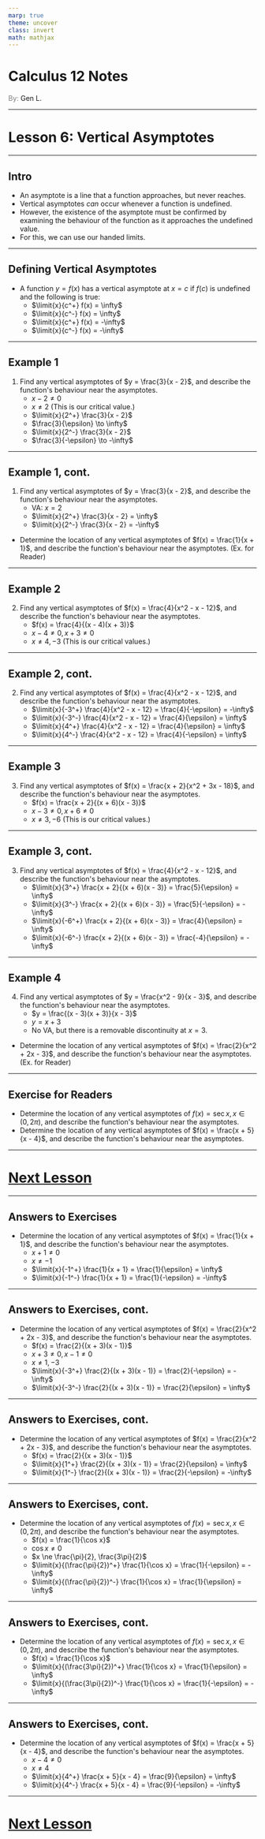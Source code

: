 ```yaml
---
marp: true
theme: uncover
class: invert
math: mathjax
---
```


$\newcommand\diff[1]{\mathcal{d}_{#1}}$
$\newcommand\limit[2]{\displaystyle\lim_{#1 \to #2}}$

# <!--fit--> Calculus 12 Notes
<span style="color:grey">By:</span> Gen L.

<!--_footer: In partnership with Hyperion University, 2025-->

$\newcommand\dd[3][]{\displaystyle\frac{d^{#1}#2}{d#3^{#1}}}$

---

# Lesson 6: Vertical Asymptotes

---

<!--paginate: true-->

## Intro 

* An asymptote is a line that a function approaches, but never reaches.
* Vertical asymptotes *can* occur whenever a function is undefined.
* However, the existence of the asymptote must be confirmed by examining the behaviour of the function as it approaches the undefined value.
* For this, we can use our handed limits.

---

## Defining Vertical Asymptotes

* A function $y = f(x)$ has a vertical asymptote at $x = c$ if $f(c)$ is undefined and the following is true:
    * $\limit{x}{c^+} f(x) = \infty$
    * $\limit{x}{c^-} f(x) = \infty$
    * $\limit{x}{c^+} f(x) = -\infty$
    * $\limit{x}{c^-} f(x) = -\infty$

---

## Example 1

1. Find any vertical asymptotes of $y = \frac{3}{x - 2}$, and describe the function's behaviour near the asymptotes.
    * $x - 2 \ne 0$
    * $x \ne 2$ (This is our critical value.)
    * $\limit{x}{2^+} \frac{3}{x - 2}$
    * $\frac{3}{\epsilon} \to \infty$
    * $\limit{x}{2^-} \frac{3}{x - 2}$
    * $\frac{3}{-\epsilon} \to -\infty$

---

## Example 1, cont.

1. Find any vertical asymptotes of $y = \frac{3}{x - 2}$, and describe the function's behaviour near the asymptotes.
    * VA: $x = 2$
    * $\limit{x}{2^+} \frac{3}{x - 2} = \infty$
    * $\limit{x}{2^-} \frac{3}{x - 2} = -\infty$

* Determine the location of any vertical asymptotes of $f(x) = \frac{1}{x + 1}$, and describe the function's behaviour near the asymptotes. (Ex. for Reader)

---

## Example 2

2. Find any vertical asymptotes of $f(x) = \frac{4}{x^2 - x - 12}$, and describe the function's behaviour near the asymptotes.
    * $f(x) = \frac{4}{(x - 4)(x + 3)}$
    * $x - 4 \ne 0, x + 3 \ne 0$
    * $x \ne 4, -3$ (This is our critical values.)

---

## Example 2, cont.

2. Find any vertical asymptotes of $f(x) = \frac{4}{x^2 - x - 12}$, and describe the function's behaviour near the asymptotes.
    * $\limit{x}{-3^+} \frac{4}{x^2 - x - 12} = \frac{4}{-\epsilon} = -\infty$
    * $\limit{x}{-3^-} \frac{4}{x^2 - x - 12} = \frac{4}{\epsilon} = \infty$
    * $\limit{x}{4^+} \frac{4}{x^2 - x - 12} = \frac{4}{\epsilon} = \infty$
    * $\limit{x}{4^-} \frac{4}{x^2 - x - 12} = \frac{4}{-\epsilon} = \infty$

---

## Example 3

3. Find any vertical asymptotes of $f(x) = \frac{x + 2}{x^2 + 3x - 18}$, and describe the function's behaviour near the asymptotes.
    * $f(x) = \frac{x + 2}{(x + 6)(x - 3)}$
    * $x - 3 \ne 0, x + 6 \ne 0$
    * $x \ne 3, -6$ (This is our critical values.)

---

## Example 3, cont.

3. Find any vertical asymptotes of $f(x) = \frac{4}{x^2 - x - 12}$, and describe the function's behaviour near the asymptotes.
    * $\limit{x}{3^+} \frac{x + 2}{(x + 6)(x - 3)} = \frac{5}{\epsilon} = \infty$
    * $\limit{x}{3^-} \frac{x + 2}{(x + 6)(x - 3)} = \frac{5}{-\epsilon} = -\infty$
    * $\limit{x}{-6^+} \frac{x + 2}{(x + 6)(x - 3)} = \frac{4}{\epsilon} = \infty$
    * $\limit{x}{-6^-} \frac{x + 2}{(x + 6)(x - 3)} = \frac{-4}{\epsilon} = -\infty$

---

## Example 4

4. Find any vertical asymptotes of $y = \frac{x^2 - 9}{x - 3}$, and describe the function's behaviour near the asymptotes.
    * $y = \frac{(x - 3)(x + 3)}{x - 3}$
    * $y = x + 3$
    * No VA, but there is a removable discontinuity at $x = 3$.

* Determine the location of any vertical asymptotes of $f(x) = \frac{2}{x^2 + 2x - 3}$, and describe the function's behaviour near the asymptotes. (Ex. for Reader)

---

## Exercise for Readers

* Determine the location of any vertical asymptotes of $f(x) = \sec x, x \in (0, 2\pi)$, and describe the function's behaviour near the asymptotes.
* Determine the location of any vertical asymptotes of $f(x) = \frac{x + 5}{x - 4}$, and describe the function's behaviour near the asymptotes.

---

# [Next Lesson](Lesson%207)

<!--_footer: Next page for exercise answers! -->

---

## Answers to Exercises

* Determine the location of any vertical asymptotes of $f(x) = \frac{1}{x + 1}$, and describe the function's behaviour near the asymptotes.
    * $x + 1 \ne 0$
    * $x \ne -1$
    * $\limit{x}{-1^+} \frac{1}{x + 1} = \frac{1}{\epsilon} = \infty$
    * $\limit{x}{-1^-} \frac{1}{x + 1} = \frac{1}{-\epsilon} = -\infty$

---

## Answers to Exercises, cont.

* Determine the location of any vertical asymptotes of $f(x) = \frac{2}{x^2 + 2x - 3}$, and describe the function's behaviour near the asymptotes.
    * $f(x) = \frac{2}{(x + 3)(x - 1)}$
    * $x + 3 \ne 0, x - 1 \ne 0$
    * $x \ne 1, -3$
    * $\limit{x}{-3^+} \frac{2}{(x + 3)(x - 1)} = \frac{2}{-\epsilon} = -\infty$
    * $\limit{x}{-3^-} \frac{2}{(x + 3)(x - 1)} = \frac{2}{\epsilon} = \infty$

---

## Answers to Exercises, cont.

* Determine the location of any vertical asymptotes of $f(x) = \frac{2}{x^2 + 2x - 3}$, and describe the function's behaviour near the asymptotes.
    * $f(x) = \frac{2}{(x + 3)(x - 1)}$
    * $\limit{x}{1^+} \frac{2}{(x + 3)(x - 1)} = \frac{2}{\epsilon} = \infty$
    * $\limit{x}{1^-} \frac{2}{(x + 3)(x - 1)} = \frac{2}{-\epsilon} = -\infty$

---

## Answers to Exercises, cont.

* Determine the location of any vertical asymptotes of $f(x) = \sec x, x \in (0, 2\pi)$, and describe the function's behaviour near the asymptotes.
    * $f(x) = \frac{1}{\cos x}$
    * $\cos x \ne 0$
    * $x \ne \frac{\pi}{2}, \frac{3\pi}{2}$
    * $\limit{x}{(\frac{\pi}{2})^+} \frac{1}{\cos x} = \frac{1}{-\epsilon} = -\infty$
    * $\limit{x}{(\frac{\pi}{2})^-} \frac{1}{\cos x} = \frac{1}{\epsilon} = \infty$

---

## Answers to Exercises, cont.

* Determine the location of any vertical asymptotes of $f(x) = \sec x, x \in (0, 2\pi)$, and describe the function's behaviour near the asymptotes.
    * $f(x) = \frac{1}{\cos x}$
    * $\limit{x}{(\frac{3\pi}{2})^+} \frac{1}{\cos x} = \frac{1}{\epsilon} = \infty$
    * $\limit{x}{(\frac{3\pi}{2})^-} \frac{1}{\cos x} = \frac{1}{-\epsilon} = -\infty$

---

## Answers to Exercises, cont.

* Determine the location of any vertical asymptotes of $f(x) = \frac{x + 5}{x - 4}$, and describe the function's behaviour near the asymptotes.
    * $x - 4 \ne 0$
    * $x \ne 4$
    * $\limit{x}{4^+} \frac{x + 5}{x - 4} = \frac{9}{\epsilon} = \infty$
    * $\limit{x}{4^-} \frac{x + 5}{x - 4} = \frac{9}{-\epsilon} = -\infty$

---

# [Next Lesson](Lesson%207)